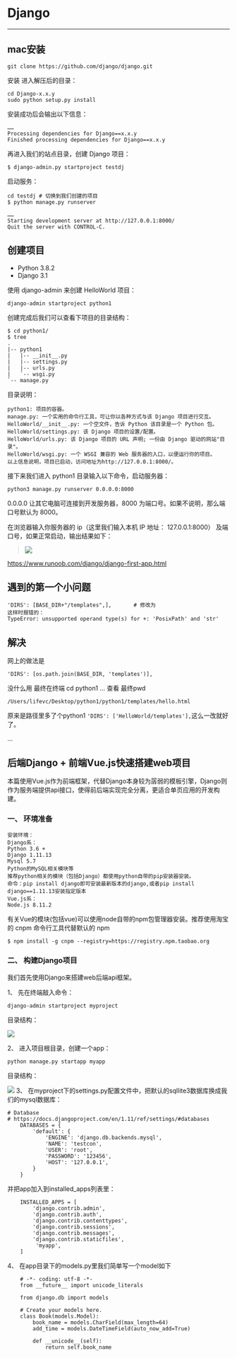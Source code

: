 #  Django
 ---
## mac安装
```
git clone https://github.com/django/django.git
```
安装
进入解压后的目录：
```
cd Django-x.x.y
sudo python setup.py install
```
安装成功后会输出以下信息：
```
……
Processing dependencies for Django==x.x.y
Finished processing dependencies for Django==x.x.y
```
再进入我们的站点目录，创建 Django 项目：
```
$ django-admin.py startproject testdj
```
启动服务：
```
cd testdj # 切换到我们创建的项目
$ python manage.py runserver
```
```
……
Starting development server at http://127.0.0.1:8000/
Quit the server with CONTROL-C.
```
## 创建项目

- Python 3.8.2
- Django 3.1

使用 django-admin 来创建 HelloWorld 项目：
```
django-admin startproject python1
```
创建完成后我们可以查看下项目的目录结构：
```
$ cd python1/
$ tree
.
|-- python1
|   |-- __init__.py
|   |-- settings.py
|   |-- urls.py
|   `-- wsgi.py
`-- manage.py
```

目录说明：
```
python1: 项目的容器。
manage.py: 一个实用的命令行工具，可让你以各种方式与该 Django 项目进行交互。
HelloWorld/__init__.py: 一个空文件，告诉 Python 该目录是一个 Python 包。
HelloWorld/settings.py: 该 Django 项目的设置/配置。
HelloWorld/urls.py: 该 Django 项目的 URL 声明; 一份由 Django 驱动的网站"目录"。
HelloWorld/wsgi.py: 一个 WSGI 兼容的 Web 服务器的入口，以便运行你的项目。
以上信息说明，项目已启动，访问地址为http://127.0.0.1:8000/。
```
接下来我们进入 python1 目录输入以下命令，启动服务器：
```
python3 manage.py runserver 0.0.0.0:8000
```
0.0.0.0 让其它电脑可连接到开发服务器，8000 为端口号。如果不说明，那么端口号默认为 8000。

在浏览器输入你服务器的 ip（这里我们输入本机 IP 地址： 127.0.0.1:8000） 及端口号，如果正常启动，输出结果如下：
>![](https://www.runoob.com/wp-content/uploads/2015/01/E14003EA-4F49-4931-91F4-D3C0C0247EF1.jpg)

https://www.runoob.com/django/django-first-app.html
## 遇到的第一个小问题
```
'DIRS': [BASE_DIR+"/templates",],       # 修改为
这样时报错的：
TypeError: unsupported operand type(s) for +: 'PosixPath' and 'str'
```
## 解决
网上的做法是
```
'DIRS': [os.path.join(BASE_DIR, 'templates')], 
```
没什么用
最终在终端
cd python1
...
查看
最终pwd
```
/Users/lifevc/Desktop/python1/python1/templates/hello.html
```
原来是路径里多了个python1
`'DIRS': ['HelloWorld/templates'],`这么一改就好了。

...

## 后端Django + 前端Vue.js快速搭建web项目

本篇使用Vue.js作为前端框架，代替Django本身较为孱弱的模板引擎，Django则作为服务端提供api接口，使得前后端实现完全分离，更适合单页应用的开发构建。


### 一、 环境准备
```
安装环境：
Django系：
Python 3.6 +
Django 1.11.13
Mysql 5.7
Python的MySQL相关模块等
推荐python相关的模块（包括Django）都使用python自带的pip安装器安装。
命令：pip install django即可安装最新版本的django,或者pip install django==1.11.13安装指定版本
Vue.js系：
Node.js 8.11.2
```
有关Vue的模块(包括vue)可以使用node自带的npm包管理器安装。推荐使用淘宝的 cnpm  命令行工具代替默认的 npm
```
$ npm install -g cnpm --registry=https://registry.npm.taobao.org
```
### 二、 构建Django项目

我们首先使用Django来搭建web后端api框架。

1、 先在终端敲入命令：
```
django-admin startproject myproject
```
目录结构：

![](https://blog-10039692.file.myqcloud.com/1501639985076_5303_1501639985364.png)

2、 进入项目根目录，创建一个app：
```
python manage.py startapp myapp
```
目录结构：

![](https://blog-10039692.file.myqcloud.com/1501640076711_5626_1501640077083.png)
3、 在myproject下的settings.py配置文件中，把默认的sqllite3数据库换成我们的mysql数据库：
```
# Database
# https://docs.djangoproject.com/en/1.11/ref/settings/#databases     
    DATABASES = {
        'default': {
            'ENGINE': 'django.db.backends.mysql',
            'NAME': 'testcon',
            'USER': 'root',
            'PASSWORD': '123456',
            'HOST': '127.0.0.1',
        }
    }
```
并把app加入到installed_apps列表里：
```
    INSTALLED_APPS = [
        'django.contrib.admin',
        'django.contrib.auth',
        'django.contrib.contenttypes',
        'django.contrib.sessions',
        'django.contrib.messages',
        'django.contrib.staticfiles',
         'myapp',
    ]
```
4、 在app目录下的models.py里我们简单写一个model如下
```
    # -*- coding: utf-8 -*-
    from __future__ import unicode_literals
     
    from django.db import models
     
    # Create your models here.
    class Book(models.Model):
        book_name = models.CharField(max_length=64)
        add_time = models.DateTimeField(auto_now_add=True)
     
        def __unicode__(self):
            return self.book_name
```
